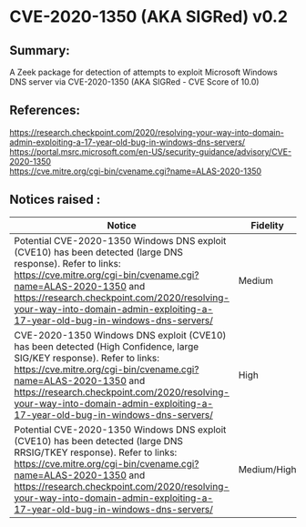 # CVE-2020-1350 (AKA SIGRed) v0.2

## Summary:  
A Zeek package for detection of attempts to exploit Microsoft Windows DNS server via CVE-2020-1350 (AKA SIGRed - CVE Score of 10.0)

## References: 
https://research.checkpoint.com/2020/resolving-your-way-into-domain-admin-exploiting-a-17-year-old-bug-in-windows-dns-servers/     
https://portal.msrc.microsoft.com/en-US/security-guidance/advisory/CVE-2020-1350  
https://cve.mitre.org/cgi-bin/cvename.cgi?name=ALAS-2020-1350  

## Notices raised :   

| Notice | Fidelity  |
| -------- | ---------------------- |
|Potential CVE-2020-1350 Windows DNS exploit (CVE10) has been detected (large DNS response).  Refer to links:  https://cve.mitre.org/cgi-bin/cvename.cgi?name=ALAS-2020-1350 and https://research.checkpoint.com/2020/resolving-your-way-into-domain-admin-exploiting-a-17-year-old-bug-in-windows-dns-servers/|Medium|
|CVE-2020-1350 Windows DNS exploit (CVE10) has been detected (High Confidence, large SIG/KEY response).  Refer to links:  https://cve.mitre.org/cgi-bin/cvename.cgi?name=ALAS-2020-1350 and https://research.checkpoint.com/2020/resolving-your-way-into-domain-admin-exploiting-a-17-year-old-bug-in-windows-dns-servers/|High|
|Potential CVE-2020-1350 Windows DNS exploit (CVE10) has been detected (large DNS RRSIG/TKEY response).  Refer to links:  https://cve.mitre.org/cgi-bin/cvename.cgi?name=ALAS-2020-1350 and https://research.checkpoint.com/2020/resolving-your-way-into-domain-admin-exploiting-a-17-year-old-bug-in-windows-dns-servers/|Medium/High|
